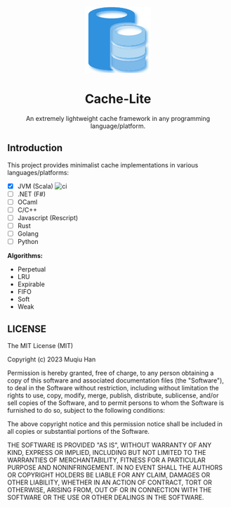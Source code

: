 <p align="center"> <img src="./.github/logo.png" height="150px" alt="Logo at ./.github/logo.png"> </p>

<h1 align="center"> Cache-Lite </h1>

<p align="center"> An extremely lightweight cache framework in any programming language/platform. </p>

## Introduction
This project provides minimalist cache implementations in various languages/platforms:

- [x] JVM (Scala)
    ![ci](https://github.com/muqiuhan/cache-lite/actions/workflows/Cache-Lite.JVM.yaml/badge.svg)
- [ ] .NET (F#)
- [ ] OCaml
- [ ] C/C++
- [ ] Javascript (Rescript)
- [ ] Rust
- [ ] Golang
- [ ] Python

__Algorithms:__
- Perpetual
- LRU
- Expirable
- FIFO
- Soft
- Weak

## LICENSE
The MIT License (MIT)

Copyright (c) 2023 Muqiu Han

Permission is hereby granted, free of charge, to any person obtaining a copy
of this software and associated documentation files (the "Software"), to deal
in the Software without restriction, including without limitation the rights
to use, copy, modify, merge, publish, distribute, sublicense, and/or sell
copies of the Software, and to permit persons to whom the Software is
furnished to do so, subject to the following conditions:

The above copyright notice and this permission notice shall be included in all
copies or substantial portions of the Software.

THE SOFTWARE IS PROVIDED "AS IS", WITHOUT WARRANTY OF ANY KIND, EXPRESS OR
IMPLIED, INCLUDING BUT NOT LIMITED TO THE WARRANTIES OF MERCHANTABILITY,
FITNESS FOR A PARTICULAR PURPOSE AND NONINFRINGEMENT. IN NO EVENT SHALL THE
AUTHORS OR COPYRIGHT HOLDERS BE LIABLE FOR ANY CLAIM, DAMAGES OR OTHER
LIABILITY, WHETHER IN AN ACTION OF CONTRACT, TORT OR OTHERWISE, ARISING FROM,
OUT OF OR IN CONNECTION WITH THE SOFTWARE OR THE USE OR OTHER DEALINGS IN THE
SOFTWARE.